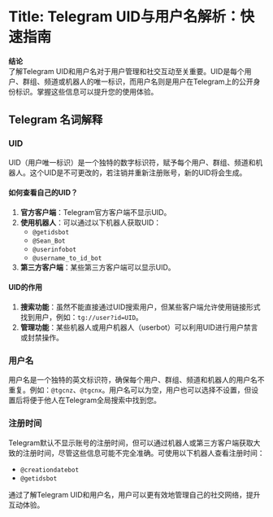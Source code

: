 # Title: Telegram UID与用户名解析：快速指南

**结论**  
了解Telegram UID和用户名对于用户管理和社交互动至关重要。UID是每个用户、群组、频道或机器人的唯一标识，而用户名则是用户在Telegram上的公开身份标识。掌握这些信息可以提升您的使用体验。

## Telegram 名词解释

### UID
UID（用户唯一标识）是一个独特的数字标识符，赋予每个用户、群组、频道和机器人。这个UID是不可更改的，若注销并重新注册账号，新的UID将会生成。

#### 如何查看自己的UID？
1. **官方客户端**：Telegram官方客户端不显示UID。
2. **使用机器人**：可以通过以下机器人获取UID：  
   - `@getidsbot`  
   - `@Sean_Bot`  
   - `@userinfobot`  
   - `@username_to_id_bot`  
3. **第三方客户端**：某些第三方客户端可以显示UID。

#### UID的作用
1. **搜索功能**：虽然不能直接通过UID搜索用户，但某些客户端允许使用链接形式找到用户，例如：`tg://user?id=UID`。
2. **管理功能**：某些机器人或用户机器人（userbot）可以利用UID进行用户禁言或封禁操作。

### 用户名
用户名是一个独特的英文标识符，确保每个用户、群组、频道和机器人的用户名不重复。例如：`@tgcnz`、`@tgcnx`。用户名可以为空，用户也可以选择不设置，但设置后将便于他人在Telegram全局搜索中找到您。

### 注册时间
Telegram默认不显示账号的注册时间，但可以通过机器人或第三方客户端获取大致的注册时间，尽管这些信息可能不完全准确。可使用以下机器人查看注册时间：
- `@creationdatebot`
- `@getidsbot`

通过了解Telegram UID和用户名，用户可以更有效地管理自己的社交网络，提升互动体验。